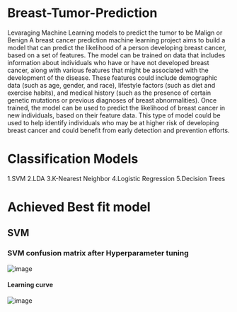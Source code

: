 # Breast-Tumor-Prediction
Levaraging Machine Learning models to predict the tumor to be Malign or Benign
A breast cancer prediction machine learning project aims to build a model that can predict the likelihood of a person developing breast cancer, based on a set of features. The model can be trained on data that includes information about individuals who have or have not developed breast cancer, along with various features that might be associated with the development of the disease. These features could include demographic data (such as age, gender, and race), lifestyle factors (such as diet and exercise habits), and medical history (such as the presence of certain genetic mutations or previous diagnoses of breast abnormalities). Once trained, the model can be used to predict the likelihood of breast cancer in new individuals, based on their feature data. This type of model could be used to help identify individuals who may be at higher risk of developing breast cancer and could benefit from early detection and prevention efforts.

# Classification Models

1.SVM 
2.LDA
3.K-Nearest Neighbor
4.Logistic Regression
5.Decision Trees

# Achieved Best fit model 
## SVM
### SVM confusion matrix after Hyperparameter tuning
![image](https://user-images.githubusercontent.com/121415119/210185815-330c972a-9f58-424a-b603-c626fdd0a058.png)
#### Learning curve
![image](https://user-images.githubusercontent.com/121415119/210185903-b337a866-ebe0-4744-a090-dc2f2c6c3afd.png)

